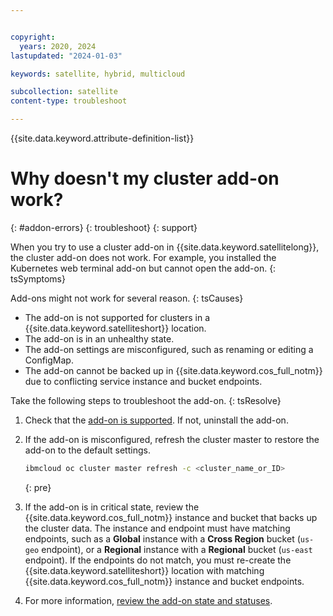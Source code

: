 ```yaml
---


copyright:
  years: 2020, 2024
lastupdated: "2024-01-03"

keywords: satellite, hybrid, multicloud

subcollection: satellite
content-type: troubleshoot

---
```


{{site.data.keyword.attribute-definition-list}}

# Why doesn't my cluster add-on work?
{: #addon-errors}
{: troubleshoot}
{: support}

When you try to use a cluster add-on in {{site.data.keyword.satellitelong}}, the cluster add-on does not work. For example, you installed the Kubernetes web terminal add-on but cannot open the add-on.
{: tsSymptoms}

Add-ons might not work for several reason.
{: tsCauses}

- The add-on is not supported for clusters in a {{site.data.keyword.satelliteshort}} location.
- The add-on is in an unhealthy state.
- The add-on settings are misconfigured, such as renaming or editing a ConfigMap.
- The add-on cannot be backed up in {{site.data.keyword.cos_full_notm}} due to conflicting service instance and bucket endpoints.

Take the following steps to troubleshoot the add-on.
{: tsResolve}

1. Check that the [add-on is supported](/docs/openshift?topic=openshift-managed-addons#addons-satellite). If not, uninstall the add-on.
2. If the add-on is misconfigured, refresh the cluster master to restore the add-on to the default settings. 
    ```sh
    ibmcloud oc cluster master refresh -c <cluster_name_or_ID>
    ```
    {: pre}

3. If the add-on is in critical state, review the {{site.data.keyword.cos_full_notm}} instance and bucket that backs up the cluster data. The instance and endpoint must have matching endpoints, such as a **Global** instance with a **Cross Region** bucket (`us-geo` endpoint), or a **Regional** instance with a **Regional** bucket (`us-east` endpoint). If the endpoints do not match, you must re-create the {{site.data.keyword.satelliteshort}} location with matching {{site.data.keyword.cos_full_notm}} instance and bucket endpoints.
4. For more information, [review the add-on state and statuses](/docs/openshift?topic=openshift-debug_addons).


